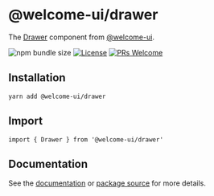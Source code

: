 # @welcome-ui/drawer

The [Drawer](https://welcome-ui.com/components/drawer) component from [@welcome-ui](https://welcome-ui.com).

![npm bundle size](https://img.shields.io/bundlephobia/minzip/@welcome-ui/drawer) [![License](https://img.shields.io/npm/l/welcome-ui.svg)](https://github.com/WTTJ/welcome-ui/blob/main/LICENSE) [![PRs Welcome](https://img.shields.io/badge/PRs-welcome-mediumspringgreen.svg)](ttps://github.com/WTTJ/welcome-ui/blob/main/CONTRIBUTING.mdx)

## Installation

    yarn add @welcome-ui/drawer

## Import

    import { Drawer } from '@welcome-ui/drawer'

## Documentation

See the [documentation](https://welcome-ui.com/components/drawer) or [package source](https://github.com/WTTJ/welcome-ui/tree/main/packages/Drawer) for more details.
